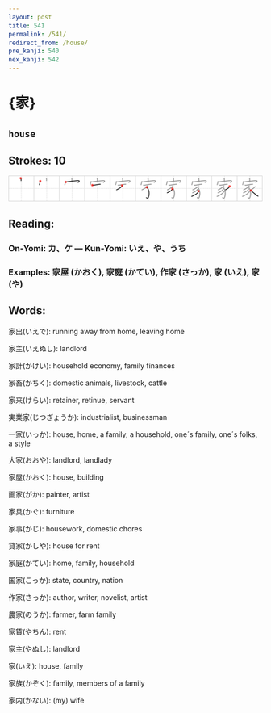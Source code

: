 ```yaml
---
layout: post
title: 541
permalink: /541/
redirect_from: /house/
pre_kanji: 540
nex_kanji: 542
---
```


# {家}

## `house`

## Strokes: 10

<div class="stroke"><img src="../images/E5AEB6.png" /></div>

## Reading:

### On-Yomi: カ、ケ &mdash; Kun-Yomi: いえ、や、うち

### Examples: 家屋 (かおく), 家庭 (かてい), 作家 (さっか), 家 (いえ), 家 (や)

## Words:

家出(いえで): running away from home, leaving home

家主(いえぬし): landlord

家計(かけい): household economy, family finances

家畜(かちく): domestic animals, livestock, cattle

家来(けらい): retainer, retinue, servant

実業家(じつぎょうか): industrialist, businessman

一家(いっか): house, home, a family, a household, one´s family, one´s folks, a style

大家(おおや): landlord, landlady

家屋(かおく): house, building

画家(がか): painter, artist

家具(かぐ): furniture

家事(かじ): housework, domestic chores

貸家(かしや): house for rent

家庭(かてい): home, family, household

国家(こっか): state, country, nation

作家(さっか): author, writer, novelist, artist

農家(のうか): farmer, farm family

家賃(やちん): rent

家主(やぬし): landlord

家(いえ): house, family

家族(かぞく): family, members of a family

家内(かない): (my) wife

